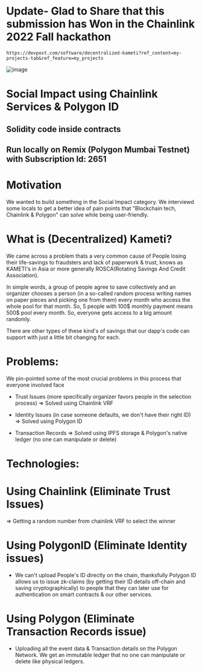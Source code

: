 # Update- Glad to Share that this submission has Won in the Chainlink 2022 Fall hackathon

`https://devpost.com/software/decentralized-kameti?ref_content=my-projects-tab&ref_feature=my_projects`

![image](https://user-images.githubusercontent.com/69587947/211059202-c41efc0a-c42d-4d1a-b34b-06c1bdc3e52c.png)

# Social Impact using Chainlink Services & Polygon ID

## Solidity code inside contracts

## Run locally on Remix (Polygon Mumbai Testnet) with Subscription Id: 2651


# Motivation 

We wanted to build something in the Social Impact category. We interviewd some locals to get a better idea of pain points that "Blockchain tech, Chainlink & Polygon" can solve while being user-friendly.

# What is (Decentralized) Kameti?
We came across a problem thats a very common cause of People losing their life-savings to fraudsters and lack of paperwork & trust, knows as KAMETI's in Asia or more generally ROSCA(Rotating Savings And Credit Association). 

In simple words, a group of people agree to save collectively and an organizer chooses a person (in a so-called random process writing names on paper pieces and picking one from them) every month who access the whole pool for that month. So, 5 people with 100$ monthly payment means 500$ pool every month. So, everyone gets access to a big amount randomly.

There are other types of these kind's of savings that our dapp's code can support with just a little bit changing for each.

# Problems:
We pin-pointed some of the most crucial problems in this process that everyone involved face

- Trust Issues (more specifically organizer favors people in the selection process)   => Solved using Chainlink VRF

- Identity Issues (in case someone defaults, we don't have their right ID)     => Solved using Polygon ID

- Transaction Records => Solved using IPFS storage & Polygon's native ledger (no one can manipulate or delete)

# Technologies:
# Using Chainlink (Eliminate Trust Issues)

=> Getting a random number from chainlink VRF to select the winner

# Using PolygonID (Eliminate Identity issues)

- We can't upload People's ID directly on the chain, thanksfully Polygon ID allows us to issue zk-claims (by getting their ID details off-chain and saving cryptographically) to people that they can later use for authentication on smart contracts & our other services.

# Using Polygon (Eliminate Transaction Records issue)

- Uploading all the event data & Transaction details on the Polygon Network. We get an immutable ledger that no one can manipulate or delete like physical ledgers.
